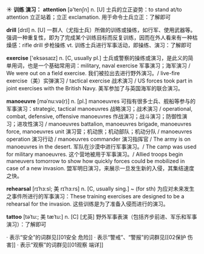 ☀ <span class="category">**训练 演习：**</span>
<span class="vocabulary">**attention**</span> [ə'tenʃn] 
<span class="definition">n. [U] 士兵的立正姿势：</span>to stand at/to attention 立正站着；立正 <span class="definition">exclamation. 用于命令士兵立正：</span>了解即可

<span class="vocabulary">**drill**</span> [drɪl] 
<span class="definition">n. [U] 一群人（尤指士兵）所做的训练或操练，如行军、使用武器等。强调一种重复性，即为了完成某个训练目标而反复训练，因而在外人看来有一种枯燥感：</span>rifle drill 步枪操练 <span class="definition">vt. 训练士兵进行军事活动，即操练、演习：</span>了解即可

<span class="vocabulary">**exercise**</span> ['eksəsaɪz] 
<span class="definition">n. [C, usually pl.] 士兵或警察的操练或演习，是此义的简单用词，也是一个基础常用词：</span>military, naval exercise 军事演习；海军演习 / We were out on a field exercise. 我们被拉出去进行野外演习。/ live-fire exercise（美）实弹演习 / tactical exercise 战术演习 / US forces took part in joint exercises with the British Navy. 美军参加了与英国海军的联合演习。
           
<span class="vocabulary">**manoeuvre**</span> [məˈnu:və(r)]
<span class="definition">n. [pl.] manoeuvres 可指有很多士兵、舰船等参与的军事演习：</span>strategic, tactical manoeuvres 战略演习；战术演习 / operational, combat, defensive, offensive manoeuvres 作战演习；战斗演习；防御性演习；进攻性演习 / manoeuvres battalion, manoeuvres brigade, manoeuvres force, manoeuvres unit 演习营；机动旅；机动部队；机动分队 / manoeuvres operation 演习行动 / manoeuvres commander 演习指挥官 / The army is on manoeuvres in the desert. 军队在沙漠中进行军事演习。/ The camp was used for military manoeuvres. 这个营地被用于军事演习。/ Allied troops begin maneuvers tomorrow to show how quickly forces could be mobilized in case of a new invasion. 盟军明日演习，来展示一旦发生新的入侵，其集结速度之快。
            
<span class="vocabulary">**rehearsal**</span> [rɪˈhɜ:sl; 美 rɪˈhɜ:rs]
<span class="definition">n. [C, usually sing.] ~ (for sth) 为应对未来发生之事件所进行的军事演习：</span>These training exercises are designed to be a rehearsal for the invasion. 这些训练是为了准备入侵而进行的演习。
           
<span class="vocabulary">**tattoo**</span> [təˈtu:; 美 tæˈtu:]
<span class="definition">n. [C] [尤英] 野外军事表演（包括齐步前进、军乐和军事演习）：</span>了解即可

· 表示“安全”的词群见[[01安全 危险]]
· 表示“警戒”、“警报”的词群见[[02保护 伤害]]
· 表示“观察”的词群见[[01观察 端详]]
